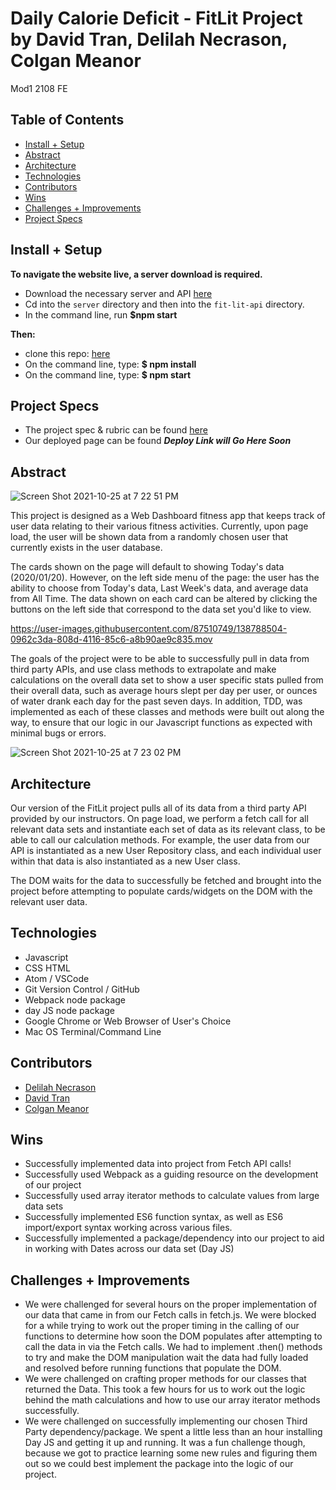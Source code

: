
# Daily Calorie Deficit - FitLit Project by David Tran, Delilah Necrason, Colgan Meanor
Mod1 2108 FE

## Table of Contents
  - [Install + Setup](#set-up)  
  - [Abstract](#abstract)
  - [Architecture](#architecture)
  - [Technologies](#technologies)
  - [Contributors](#contributors)
  - [Wins](#wins)
  - [Challenges + Improvements](#challenges-+-Improvements)
  - [Project Specs](#project-specs)

## Install + Setup
  **To navigate the website live, a server download is required.**
  - Download the necessary server and API [here](https://github.com/turingschool-examples/fitlit-api)
  - Cd into the `server` directory and then into the `fit-lit-api` directory.
  - In the command line, run **$npm start**
  
  **Then:** 
  - clone this repo: [here](https://github.com/delilahrois/daily-calorie-deficit)
   - On the command line, type: **$ npm install**
   - On the command line, type: **$ npm start**

## Project Specs
   - The project spec & rubric can be found [here](https://frontend.turing.edu/projects/Fitlit-part-one.html)
   - Our deployed page can be found ***Deploy Link will Go Here Soon***



## Abstract

![Screen Shot 2021-10-25 at 7 22 51 PM](https://user-images.githubusercontent.com/87510749/138788469-5777ef5e-ca69-423c-91bc-37b26df6f4a1.png)


  This project is designed as a Web Dashboard fitness app that keeps track of user data relating to their various fitness activities. Currently, upon page load, the user will be shown data from a randomly chosen user that currently exists in the user database.

  The cards shown on the page will default to showing Today's data (2020/01/20). However, on the left side menu of the page: the user has the ability to choose from Today's data, Last Week's data, and average data from All Time. The data shown on each card can be altered by clicking the buttons on the left side that correspond to the data set you'd like to view.


https://user-images.githubusercontent.com/87510749/138788504-0962c3da-808d-4116-85c6-a8b90ae9c835.mov


  The goals of the project were to be able to successfully pull in data from third party APIs, and use class methods to extrapolate and make calculations on the overall data set to show a user specific stats pulled from their overall data, such as average hours slept per day per user, or ounces of water drank each day for the past seven days. In addition, TDD, was implemented as each of these classes and methods were built out along the way, to ensure that our logic in our Javascript functions as expected with minimal bugs or errors.
  
  ![Screen Shot 2021-10-25 at 7 23 02 PM](https://user-images.githubusercontent.com/87510749/138788486-f6e22feb-cf42-48d4-aa69-1d49dd1ff35c.png)


## Architecture
  Our version of the FitLit project pulls all of its data from a third party API provided by our instructors. On page load, we perform a fetch call for all relevant data sets and instantiate each set of data as its relevant class, to be able to call our calculation methods. For example, the user data from our API is instantiated as a new User Repository class, and each individual user within that data is also instantiated as a new User class.

  The DOM waits for the data to successfully be fetched and brought into the project before attempting to populate cards/widgets on the DOM with the relevant user data.


## Technologies
  - Javascript
  - CSS HTML
  - Atom / VSCode
  - Git Version Control / GitHub
  - Webpack node package
  - day JS node package
  - Google Chrome or Web Browser of User's Choice
  - Mac OS Terminal/Command Line


## Contributors
  - [Delilah Necrason](https://github.com/delilahrois)
  - [David Tran](https://github.com/isleofyou)
  - [Colgan Meanor](https://github.com/colganmeanor)

## Wins
  - Successfully implemented data into project from Fetch API calls!
  - Successfully used Webpack as a guiding resource on the development of our project
  - Successfully used array iterator methods to calculate values from large data sets
  - Successfully implemented ES6 function syntax, as well as ES6 import/export syntax working across various files.
  - Successfully implemented a package/dependency into our project to aid in working with Dates across our data set (Day JS)


## Challenges + Improvements
  - We were challenged for several hours on the proper implementation of our data that came in from our Fetch calls in fetch.js. We were blocked for a while trying to work out the proper timing in the calling of our functions to determine how soon the DOM populates after attempting to call the data in via the Fetch calls. We had to implement .then() methods to try and make the DOM manipulation wait the data had fully loaded and resolved before running functions that populate the DOM.
  - We were challenged on crafting proper methods for our classes that returned the Data. This took a few hours for us to work out the logic behind the math calculations and how to use our array iterator methods successfully.
  - We were challenged on successfully implementing our chosen Third Party dependency/package. We spent a little less than an hour installing Day JS and getting it up and running. It was a fun challenge though, because we got to practice learning some new rules and figuring them out so we could best implement the package into the logic of our project.  
